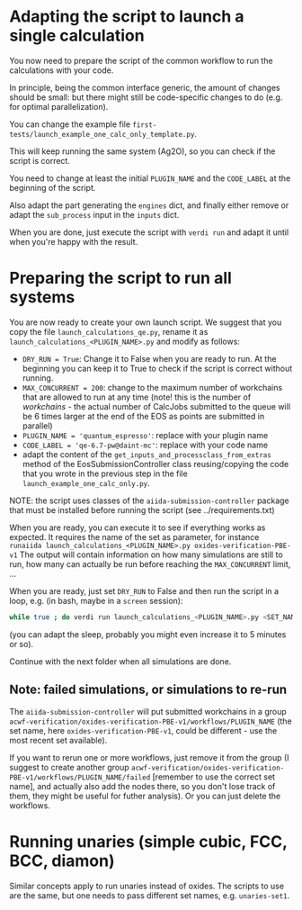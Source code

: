 # Adapting the script to launch a single calculation

You now need to prepare the script of the common workflow to run the calculations with your code.

In principle, being the common interface generic, the amount of changes should be small: but there might still be code-specific changes to do (e.g. for optimal parallelization).

You can change the example file `first-tests/launch_example_one_calc_only_template.py`. 

This will keep running the same system (Ag2O), so you can check if the script is correct.

You need to change at least the initial `PLUGIN_NAME` and the `CODE_LABEL` at the beginning of the script.

Also adapt the part generating the `engines` dict, and finally either remove or adapt the `sub_process` input in the `inputs` dict.

When you are done, just execute the script with `verdi run` and adapt it until when you're happy with the result.

# Preparing the script to run all systems

You are now ready to create your own launch script.
We suggest that you copy the file `launch_calculations_qe.py`, rename it as `launch_calculations_<PLUGIN_NAME>.py` and modify as follows:

- `DRY_RUN = True`: Change it to False when you are ready to run. At the beginning you can keep it to True to check if the script is correct without running.
- `MAX_CONCURRENT = 200`: change to the maximum number of workchains that are allowed to run at any time (note! this is the number of *workchains* - the actual number of CalcJobs submitted to the queue will be 6 times larger at the end of the EOS as points are submitted in parallel)
- `PLUGIN_NAME = 'quantum_espresso'`: replace with your plugin name
- `CODE_LABEL = 'qe-6.7-pw@daint-mc'`: replace with your code name
-  adapt the content of the `get_inputs_and_processclass_from_extras` method of the EosSubmissionController class reusing/copying the code that you wrote in the previous step in the file `launch_example_one_calc_only.py`.

NOTE: the script uses classes of the `aiida-submission-controller` package that must be installed before running the script (see ../requirements.txt)

When you are ready, you can execute it to see if everything works as expected. It requires the name
of the set as parameter, for instance `runaiida launch_calculations_<PLUGIN_NAME>.py oxides-verification-PBE-v1`
The output will contain information on how many simulations are still to run, how many
can actually be run before reaching the `MAX_CONCURRENT` limit, ...

When you are ready, just set `DRY_RUN` to False and then run the script in a loop, e.g. (in bash, maybe in a `screen` session):
```bash
while true ; do verdi run launch_calculations_<PLUGIN_NAME>.py <SET_NAME> ; sleep 60 ; done
```
(you can adapt the sleep, probably you might even increase it to 5 minutes or so).

Continue with the next folder when all simulations are done.


## Note: failed simulations, or simulations to re-run
The `aiida-submission-controller` will put submitted workchains in a group
`acwf-verification/oxides-verification-PBE-v1/workflows/PLUGIN_NAME` (the set name, here `oxides-verification-PBE-v1`, could be different - use the most recent set available).   

If you want to rerun one or more workflows, just remove it from the group (I suggest to create another group `acwf-verification/oxides-verification-PBE-v1/workflows/PLUGIN_NAME/failed` [remember to use the correct set name], and actually also add the nodes there, so you don't lose track of them, they might be useful for futher analysis). Or you can just delete the workflows.

# Running unaries (simple cubic, FCC, BCC, diamon)

Similar concepts apply to run unaries instead of oxides. The scripts to use
are the same, but one needs to pass different set names, e.g. `unaries-set1`.
